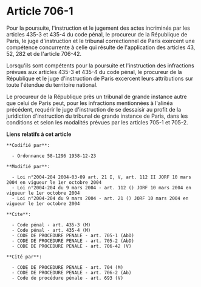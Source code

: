 # Article 706-1

Pour la poursuite, l'instruction et le jugement des actes incriminés par les articles 435-3 et 435-4 du code pénal, le
procureur de la République de Paris, le juge d'instruction et le tribunal correctionnel de Paris exercent une compétence
concurrente à celle qui résulte de l'application des articles 43, 52, 282 et de l'article 706-42.

Lorsqu'ils sont compétents pour la poursuite et l'instruction des infractions prévues aux articles 435-3 et 435-4 du code
pénal, le procureur de la République et le juge d'instruction de Paris excercent leurs attributions sur toute l'étendue du
territoire national.

Le procureur de la République près un tribunal de grande instance autre que celui de Paris peut, pour les infractions
mentionnées à l'alinéa précédent, requérir le juge d'instruction de se dessaisir au profit de la juridiction d'instruction du
tribunal de grande instance de Paris, dans les conditions et selon les modalités prévues par les articles 705-1 et 705-2.

**Liens relatifs à cet article**

	**Codifié par**:

	  - Ordonnance 58-1296 1958-12-23

	**Modifié par**:

	  - Loi n°2004-204 2004-03-09 art. 21 I, V, art. 112 II JORF 10 mars 2004 en vigueur le 1er octobre 2004
	  - Loi n°2004-204 du 9 mars 2004 - art. 112 () JORF 10 mars 2004 en vigueur le 1er octobre 2004
	  - Loi n°2004-204 du 9 mars 2004 - art. 21 () JORF 10 mars 2004 en vigueur le 1er octobre 2004

	**Cite**:

	  - Code pénal - art. 435-3 (M)
	  - Code pénal - art. 435-4 (M)
	  - CODE DE PROCEDURE PENALE - art. 705-1 (AbD)
	  - CODE DE PROCEDURE PENALE - art. 705-2 (AbD)
	  - CODE DE PROCEDURE PENALE - art. 706-42 (V)

	**Cité par**:

	  - CODE DE PROCEDURE PENALE - art. 704 (M)
	  - CODE DE PROCEDURE PENALE - art. 706-2 (Ab)
	  - Code de procédure pénale - art. 693 (V)
